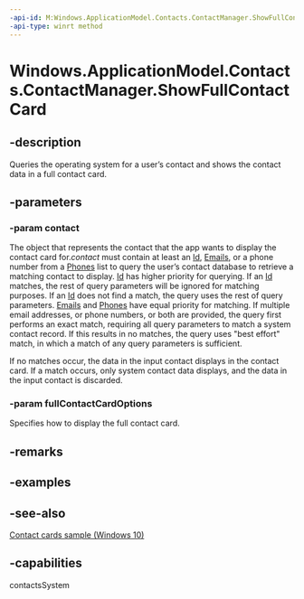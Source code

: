 ```yaml
---
-api-id: M:Windows.ApplicationModel.Contacts.ContactManager.ShowFullContactCard(Windows.ApplicationModel.Contacts.Contact,Windows.ApplicationModel.Contacts.FullContactCardOptions)
-api-type: winrt method
---
```


<!-- Method syntax
public void ShowFullContactCard(Windows.ApplicationModel.Contacts.Contact contact, Windows.ApplicationModel.Contacts.FullContactCardOptions fullContactCardOptions)
-->

# Windows.ApplicationModel.Contacts.ContactManager.ShowFullContactCard

## -description
Queries the operating system for a user’s contact and shows the contact data in a full contact card.

## -parameters
### -param contact
The object that represents the contact that the app wants to display the contact card for.*contact* must contain at least an [Id](contact_id.md), [Emails](contact_emails.md), or a phone number from a [Phones](contact_phones.md) list to query the user’s contact database to retrieve a matching contact to display. [Id](contact_id.md) has higher priority for querying. If an [Id](contact_id.md) matches, the rest of query parameters will be ignored for matching purposes. If an [Id](contact_id.md) does not find a match, the query uses the rest of query parameters. [Emails](contact_emails.md) and [Phones](contact_phones.md) have equal priority for matching. If multiple email addresses, or phone numbers, or both are provided, the query first performs an exact match, requiring all query parameters to match a system contact record. If this results in no matches, the query uses "best effort" match, in which a match of any query parameters is sufficient.

If no matches occur, the data in the input contact displays in the contact card. If a match occurs, only system contact data displays, and the data in the input contact is discarded.

### -param fullContactCardOptions
Specifies how to display the full contact card.

## -remarks

## -examples

## -see-also
[Contact cards sample (Windows 10)](https://github.com/Microsoft/Windows-universal-samples/tree/master/Samples/ContactCards)
## -capabilities
contactsSystem
